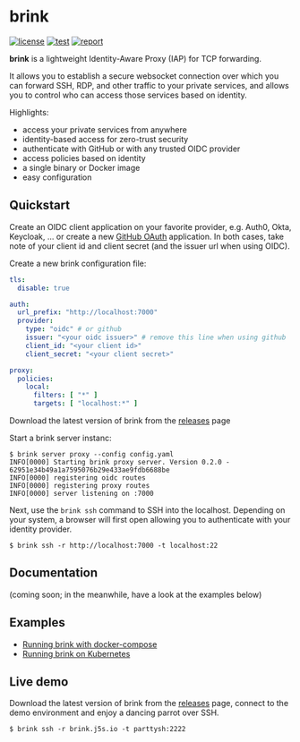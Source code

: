 # brink

[![license](http://img.shields.io/badge/license-apache_2.0-blue.svg?style=flat)](https://raw.githubusercontent.com/jsiebens/brink/master/LICENSE)
[![test](https://img.shields.io/github/workflow/status/jsiebens/brink/Latest%20Development%20Build/main)](https://github.com/jsiebens/brink/actions)
[![report](https://goreportcard.com/badge/github.com/jsiebens/brink)](https://goreportcard.com/report/github.com/jsiebens/brink)

__brink__ is a lightweight Identity-Aware Proxy (IAP) for TCP forwarding. 

It allows you to establish a secure websocket connection over which you can forward SSH, RDP, 
and other traffic to your private services, and allows you to control who can access those services based on identity. 

Highlights:

- access your private services from anywhere
- identity-based access for zero-trust security
- authenticate with GitHub or with any trusted OIDC provider
- access policies based on identity
- a single binary or Docker image
- easy configuration

## Quickstart

Create an OIDC client application on your favorite provider, e.g. Auth0, Okta, Keycloak, ... or create a
new [GitHub OAuth](https://github.com/settings/developers) application. In both cases, take note of your client id and
client secret (and the issuer url when using OIDC).

Create a new brink configuration file:

```yaml
tls:
  disable: true

auth:
  url_prefix: "http://localhost:7000"
  provider:
    type: "oidc" # or github
    issuer: "<your oidc issuer>" # remove this line when using github
    client_id: "<your client id>"
    client_secret: "<your client secret>"

proxy:
  policies:
    local:
      filters: [ "*" ]
      targets: [ "localhost:*" ]
```

Download the latest version of brink from the [releases](https://github.com/jsiebens/brink/releases) page

Start a brink server instanc:

```shell
$ brink server proxy --config config.yaml
INFO[0000] Starting brink proxy server. Version 0.2.0 - 62951e34b49a1a7595076b29e433ae9fdb6688be 
INFO[0000] registering oidc routes                      
INFO[0000] registering proxy routes                     
INFO[0000] server listening on :7000
```

Next, use the `brink ssh` command to SSH into the localhost. Depending on your system, a browser will first open
allowing you to authenticate with your identity provider.

```shell
$ brink ssh -r http://localhost:7000 -t localhost:22
```

## Documentation

(coming soon; in the meanwhile, have a look at the examples below)

## Examples

- [Running brink with docker-compose](./examples/docker)
- [Running brink on Kubernetes]((./examples/kubernetes))

## Live demo

Download the latest version of brink from the [releases](https://github.com/jsiebens/brink/releases) page, connect to
the demo environment and enjoy a dancing parrot over SSH.

```shell
$ brink ssh -r brink.j5s.io -t parttysh:2222
```